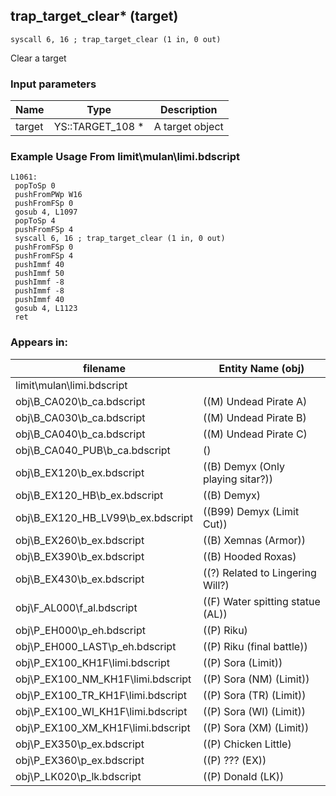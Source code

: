 ## trap_target_clear* (target)

`syscall 6, 16 ; trap_target_clear (1 in, 0 out)`

Clear a target

### Input parameters
| Name | Type | Description
|------|------|------------
| target   | YS::TARGET_108 *   | A target object


### Example Usage From limit\mulan\limi.bdscript
```plaintext
L1061:
 popToSp 0
 pushFromPWp W16
 pushFromFSp 0
 gosub 4, L1097
 popToSp 4
 pushFromFSp 4
 syscall 6, 16 ; trap_target_clear (1 in, 0 out)
 pushFromFSp 0
 pushFromFSp 4
 pushImmf 40
 pushImmf 50
 pushImmf -8
 pushImmf -8
 pushImmf 40
 gosub 4, L1123
 ret
```


### Appears in:
| filename | Entity Name (obj)
|----------|-------------
| limit\mulan\limi.bdscript       |           
| obj\B_CA020\b_ca.bdscript       | ((M) Undead Pirate A)          
| obj\B_CA030\b_ca.bdscript       | ((M) Undead Pirate B)          
| obj\B_CA040\b_ca.bdscript       | ((M) Undead Pirate C)          
| obj\B_CA040_PUB\b_ca.bdscript       | ()          
| obj\B_EX120\b_ex.bdscript       | ((B) Demyx (Only playing sitar?))          
| obj\B_EX120_HB\b_ex.bdscript       | ((B) Demyx)          
| obj\B_EX120_HB_LV99\b_ex.bdscript       | ((B99) Demyx (Limit Cut))          
| obj\B_EX260\b_ex.bdscript       | ((B) Xemnas (Armor))          
| obj\B_EX390\b_ex.bdscript       | ((B) Hooded Roxas)          
| obj\B_EX430\b_ex.bdscript       | ((?) Related to Lingering Will?)          
| obj\F_AL000\f_al.bdscript       | ((F) Water spitting statue (AL))          
| obj\P_EH000\p_eh.bdscript       | ((P) Riku)          
| obj\P_EH000_LAST\p_eh.bdscript       | ((P) Riku (final battle))          
| obj\P_EX100_KH1F\limi.bdscript       | ((P) Sora (Limit))          
| obj\P_EX100_NM_KH1F\limi.bdscript       | ((P) Sora (NM) (Limit))          
| obj\P_EX100_TR_KH1F\limi.bdscript       | ((P) Sora (TR) (Limit))          
| obj\P_EX100_WI_KH1F\limi.bdscript       | ((P) Sora (WI) (Limit))          
| obj\P_EX100_XM_KH1F\limi.bdscript       | ((P) Sora (XM) (Limit))          
| obj\P_EX350\p_ex.bdscript       | ((P) Chicken Little)          
| obj\P_EX360\p_ex.bdscript       | ((P) ??? (EX))          
| obj\P_LK020\p_lk.bdscript       | ((P) Donald (LK))          



